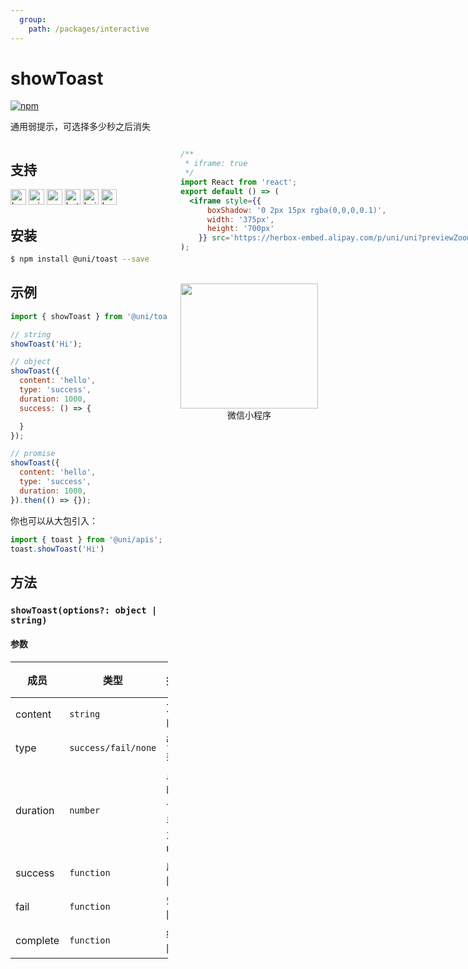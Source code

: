 ```yaml
---
  group:
    path: /packages/interactive
---
```


# showToast 
[![npm](https://img.shields.io/npm/v/@uni/toast.svg)](https://www.npmjs.com/package/@uni/toast)

通用弱提示，可选择多少秒之后消失

<div style="display: flex;flex-direction: row;justify-content: space-between;">
<div style="margin-right: 20px;max-width: 50%;">

## 支持
<img alt="browser" src="https://gw.alicdn.com/tfs/TB1uYFobGSs3KVjSZPiXXcsiVXa-200-200.svg" width="25px" height="25px" /> <img alt="miniApp" src="https://gw.alicdn.com/tfs/TB1bBpmbRCw3KVjSZFuXXcAOpXa-200-200.svg" width="25px" height="25px" title="ali miniprogram" /> <img alt="wechatMiniprogram" src="https://img.alicdn.com/tfs/TB1slcYdxv1gK0jSZFFXXb0sXXa-200-200.svg" width="25px" height="25px" title="wechatMiniprogram" /> <img alt="bytedanceMicroApp" src="https://gw.alicdn.com/tfs/TB1jFtVzO_1gK0jSZFqXXcpaXXa-200-200.svg" width="25px" height="25px" title="bytedanceMicroApp" /> <img alt="baiduSmartProgram" src="https://img.alicdn.com/imgextra/i4/O1CN01jngdBb24yGv2Fu34G_!!6000000007459-2-tps-200-200.png" width="25px" height="25px" title="百度小程序" /> <img alt="kuaiShouMiniProgram" src="https://gw.alicdn.com/imgextra/i4/O1CN01kzmJMM24jcFEzp5Wv_!!6000000007427-2-tps-200-200.png" width="25px" height="25px" title="快手小程序" />

## 安装

```bash
$ npm install @uni/toast --save
```

## 示例

```js
import { showToast } from '@uni/toast';

// string
showToast('Hi');

// object
showToast({
  content: 'hello',
  type: 'success',
  duration: 1000,
  success: () => {

  }
});

// promise
showToast({
  content: 'hello',
  type: 'success',
  duration: 1000,
}).then(() => {});
```

你也可以从大包引入：
```js
import { toast } from '@uni/apis';
toast.showToast('Hi')
```

## 方法

### `showToast(options?: object | string)`

#### 参数
| 成员     | 类型     | 描述                | 默认值 |
| -------- | -------- | ------------------- | :----: |
| content  | `string` | 文字内容   |   -    |
| type | `success/fail/none` | 弹窗类型 |  none  |
| duration | `number` | 显示时长，单位为 ms |  2000  |
| success | `function` | 成功回调 |  -  |
| fail | `function` | 失败回调 |  -  |
| complete | `function` | 结束回调 |  -  |

</div>
<div>

```jsx | inline
/**
 * iframe: true
 */
import React from 'react';
export default () => (
  <iframe style={{
      boxShadow: '0 2px 15px rgba(0,0,0,0.1)',
      width: '375px',
      height: '700px'
    }} src='https://herbox-embed.alipay.com/p/uni/uni?previewZoom=100&view=preview&defaultPage=pages/toast/index&topSlider=false'></iframe>
);
```

<div style="display: flex;margin-top: 50px;">
  <div>
    <img src="https://img.alicdn.com/imgextra/i3/O1CN01FNr42l289DDCz46Dc_!!6000000007889-0-tps-668-636.jpg" width="220" height="200" />
    <div style="text-align: center;">微信小程序</div>
  </div>
</div>

</div>
</div>
